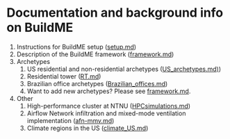 # Documentation and background info on BuildME

1. Instructions for BuildME setup ([setup.md](setup.md))
2. Description of the BuildME framework ([framework.md](framework.md))
3. Archetypes 
    1. US residential and non-residential archetypes ([US_archetypes.md)](archetypes/US_archetypes.md))
    2. Residential tower ([RT.md](archetypes/RT.md))
    3. Brazilian office archetypes ([Brazilian_offices.md](archetypes/Brazilian_offices.md)) 
    4. Want to add new archetypes? Please see [framework.md](framework.md).
4. Other
    1. High-performance cluster at NTNU ([HPCsimulations.md](HPCsimulations.md))
    2. Airflow Network infiltration and mixed-mode ventilation implementation ([afn-mmv.md](afn-mmv.md))
    3. Climate regions in the US ([climate_US.md](climate_US.md))
